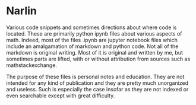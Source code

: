 # Narlin
Various code snippets and sometimes directions about where code is located.
These are primarily python ipynb files about various aspects of math.  Indeed, most of the files .ipynb are jupyter notebook files which include an amalgamation of markdown and python code.  Not all of the markdown is original writing.  Most of it is original and written by me, but sometimes parts are lifted, with or without attribution from sources such as mathstackexchange. 

The purpose of these files is personal notes and education.  They are not intended for any kind of publication and they are pretty much unorganized and useless.  Such is especially the case insofar as they are not indexed or even searchable except with great difficulty.
